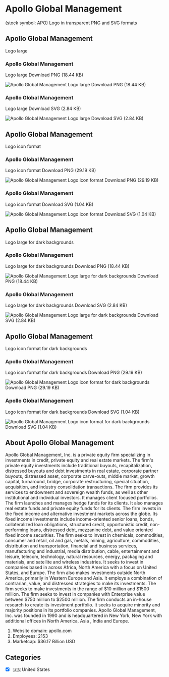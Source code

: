 # Apollo Global Management
 (stock symbol: APO) Logo in transparent PNG and SVG formats

## Apollo Global Management
 Logo large

### Apollo Global Management
 Logo large Download PNG (18.44 KB)

![Apollo Global Management
 Logo large Download PNG (18.44 KB)](/img/orig/APO_BIG-db43e180.png)

### Apollo Global Management
 Logo large Download SVG (2.84 KB)

![Apollo Global Management
 Logo large Download SVG (2.84 KB)](/img/orig/APO_BIG-c0117cb2.svg)

## Apollo Global Management
 Logo icon format

### Apollo Global Management
 Logo icon format Download PNG (29.19 KB)

![Apollo Global Management
 Logo icon format Download PNG (29.19 KB)](/img/orig/APO-824a35d1.png)

### Apollo Global Management
 Logo icon format Download SVG (1.04 KB)

![Apollo Global Management
 Logo icon format Download SVG (1.04 KB)](/img/orig/APO-5b2fdb24.svg)

## Apollo Global Management
 Logo large for dark backgrounds

### Apollo Global Management
 Logo large for dark backgrounds Download PNG (18.44 KB)

![Apollo Global Management
 Logo large for dark backgrounds Download PNG (18.44 KB)](/img/orig/APO_BIG.D-36840612.png)

### Apollo Global Management
 Logo large for dark backgrounds Download SVG (2.84 KB)

![Apollo Global Management
 Logo large for dark backgrounds Download SVG (2.84 KB)](/img/orig/APO_BIG.D-856c8a7b.svg)

## Apollo Global Management
 Logo icon format for dark backgrounds

### Apollo Global Management
 Logo icon format for dark backgrounds Download PNG (29.19 KB)

![Apollo Global Management
 Logo icon format for dark backgrounds Download PNG (29.19 KB)](/img/orig/APO.D-6799aeba.png)

### Apollo Global Management
 Logo icon format for dark backgrounds Download SVG (1.04 KB)

![Apollo Global Management
 Logo icon format for dark backgrounds Download SVG (1.04 KB)](/img/orig/APO.D-b40a8bd8.svg)

## About Apollo Global Management


Apollo Global Management, Inc. is a private equity firm specializing in investments in credit, private equity and real estate markets. The firm's private equity investments include traditional buyouts, recapitalization, distressed buyouts and debt investments in real estate, corporate partner buyouts, distressed asset, corporate carve-outs, middle market, growth capital, turnaround, bridge, corporate restructuring, special situation, acquisition, and industry consolidation transactions. The firm provides its services to endowment and sovereign wealth funds, as well as other institutional and individual investors. It manages client focused portfolios. The firm launches and manages hedge funds for its clients. It also manages real estate funds and private equity funds for its clients. The firm invests in the fixed income and alternative investment markets across the globe. Its fixed income investments include income-oriented senior loans, bonds, collateralized loan obligations, structured credit, opportunistic credit, non-performing loans, distressed debt, mezzanine debt, and value oriented fixed income securities. The firm seeks to invest in chemicals, commodities, consumer and retail, oil and gas, metals, mining, agriculture, commodities, distribution and transportation, financial and business services, manufacturing and industrial, media distribution, cable, entertainment and leisure, telecom, technology, natural resources, energy, packaging and materials, and satellite and wireless industries. It seeks to invest in companies based in across Africa, North America with a focus on United States, and Europe. The firm also makes investments outside North America, primarily in Western Europe and Asia. It employs a combination of contrarian, value, and distressed strategies to make its investments. The firm seeks to make investments in the range of $10 million and $1500 million. The firm seeks to invest in companies with Enterprise value between $750 million to $2500 million. The firm conducts an in-house research to create its investment portfolio. It seeks to acquire minority and majority positions in its portfolio companies. Apollo Global Management, Inc. was founded in 1990 and is headquartered in New York, New York with additional offices in North America, Asia , India and Europe.

1. Website domain: apollo.com
2. Employees: 2153
3. Marketcap: $36.17 Billion USD


## Categories
- [x] 🇺🇸 United States
